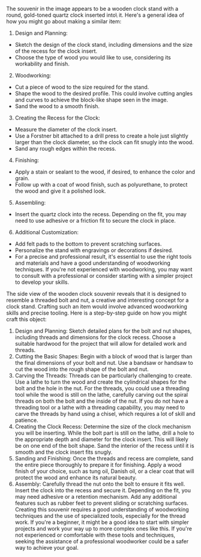The souvenir in the image appears to be a wooden clock stand with a round, gold-toned quartz clock inserted into\ it. Here's a general idea of how you might go about making a similar item:

1. Design and Planning:
- Sketch the design of the clock stand, including dimensions and the size of the recess for the clock insert.
- Choose the type of wood you would like to use, considering its workability and finish.
2. Woodworking:
- Cut a piece of wood to the size required for the stand.
- Shape the wood to the desired profile. This could involve cutting angles and curves to achieve the block-like shape seen in the image.
- Sand the wood to a smooth finish.
3. Creating the Recess for the Clock:
- Measure the diameter of the clock insert.
- Use a Forstner bit attached to a drill press to create a hole just slightly larger than the clock diameter, so the clock can fit snugly into the wood.
- Sand any rough edges within the recess.
4. Finishing:
- Apply a stain or sealant to the wood, if desired, to enhance the color and grain.
- Follow up with a coat of wood finish, such as polyurethane, to protect the wood and give it a polished look.
5. Assembling:
- Insert the quartz clock into the recess. Depending on the fit, you may need to use adhesive or a friction fit to secure the clock in place.
6. Additional Customization:
- Add felt pads to the bottom to prevent scratching surfaces.
- Personalize the stand with engravings or decorations if desired.
- For a precise and professional result, it's essential to use the right tools and materials and have a good understanding of woodworking techniques. If you're not experienced with woodworking, you may want to consult with a professional or consider starting with a simpler project to develop your skills.





The side view of the wooden clock souvenir reveals that it is designed to resemble a threaded bolt and nut, a creative and interesting concept for a clock stand. Crafting such an item would involve advanced woodworking skills and precise tooling. Here is a step-by-step guide on how you might craft this object:

1. Design and Planning:
Sketch detailed plans for the bolt and nut shapes, including threads and dimensions for the clock recess.
Choose a suitable hardwood for the project that will allow for detailed work and threads.
2. Cutting the Basic Shapes:
Begin with a block of wood that is larger than the final dimensions of your bolt and nut.
Use a bandsaw or handsaw to cut the wood into the rough shape of the bolt and nut.
3. Carving the Threads:
Threads can be particularly challenging to create. Use a lathe to turn the wood and create the cylindrical shapes for the bolt and the hole in the nut.
For the threads, you could use a threading tool while the wood is still on the lathe, carefully carving out the spiral threads on both the bolt and the inside of the nut.
If you do not have a threading tool or a lathe with a threading capability, you may need to carve the threads by hand using a chisel, which requires a lot of skill and patience.
4. Creating the Clock Recess:
Determine the size of the clock mechanism you will be inserting.
While the bolt part is still on the lathe, drill a hole to the appropriate depth and diameter for the clock insert. This will likely be on one end of the bolt shape.
Sand the interior of the recess until it is smooth and the clock insert fits snugly.
5. Sanding and Finishing:
Once the threads and recess are complete, sand the entire piece thoroughly to prepare it for finishing.
Apply a wood finish of your choice, such as tung oil, Danish oil, or a clear coat that will protect the wood and enhance its natural beauty.
6. Assembly:
Carefully thread the nut onto the bolt to ensure it fits well.
Insert the clock into the recess and secure it. Depending on the fit, you may need adhesive or a retention mechanism.
Add any additional features such as rubber feet to prevent sliding or scratching surfaces.
Creating this souvenir requires a good understanding of woodworking techniques and the use of specialized tools, especially for the thread work. If you're a beginner, it might be a good idea to start with simpler projects and work your way up to more complex ones like this. If you're not experienced or comfortable with these tools and techniques, seeking the assistance of a professional woodworker could be a safer way to achieve your goal.

